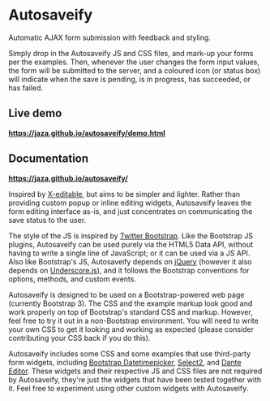 # Autosaveify

Automatic AJAX form submission with feedback and styling.

Simply drop in the Autosaveify JS and CSS files, and mark-up your forms per
the examples. Then, whenever the user changes the form input values, the form
will be submitted to the server, and a coloured icon (or status box) will
indicate when the save is pending, is in progress, has succeeded, or has failed.

## Live demo
**https://jaza.github.io/autosaveify/demo.html**

## Documentation
**https://jaza.github.io/autosaveify/**

Inspired by [X-editable](https://vitalets.github.io/x-editable/), but aims to
be simpler and lighter. Rather than providing custom popup or inline editing
widgets, Autosaveify leaves the form editing interface as-is, and just
concentrates on communicating the save status to the user.

The style of the JS is inspired by [Twitter Bootstrap](http://getbootstrap.com/).
Like the Bootstrap JS plugins, Autosaveify can be used purely via the HTML5
Data API, without having to write a single line of JavaScript; or it can be
used via a JS API. Also like Bootstrap's JS, Autosaveify depends on
[jQuery](http://jquery.com/) (however it also depends on
[Underscore.js](http://underscorejs.org/)), and it follows the Bootstrap
conventions for options, methods, and custom events.

Autosaveify is designed to be used on a Bootstrap-powered web page (currently
Bootstrap 3). The CSS and the example markup look good and work properly on
top of Bootstrap's standard CSS and markup. However, feel free to try it out
in a non-Bootstrap environment. You will need to write your own CSS to get it
looking and working as expected (please consider contributing your CSS back
if you do this).

Autosaveify includes some CSS and some examples that use third-party form
widgets, including
[Bootstrap Datetimepicker](https://eonasdan.github.io/bootstrap-datetimepicker/),
[Select2](https://select2.github.io/), and
[Dante Editor](https://michelson.github.io/Dante/). These widgets and their
respective JS and CSS files are not required by Autosaveify, they're just
the widgets that have been tested together with it. Feel free to experiment
using other custom widgets with Autosaveify.
